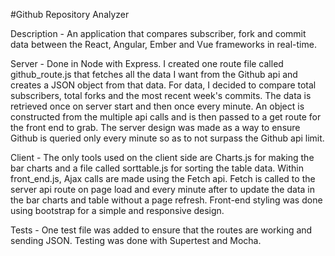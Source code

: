 #Github Repository Analyzer

Description - An application that compares subscriber, fork and commit data between the React, Angular, Ember and Vue frameworks in real-time.

Server - Done in Node with Express. I created one route file called github_route.js that fetches all the data I want from the Github api and creates a JSON object from that data. For data, I decided to compare total subscribers, total forks and the most recent week's commits. The data is retrieved once on server start and then once every minute. An object is constructed from the multiple api calls and is then passed to a get route for the front end to grab. The server design was made as a way to ensure Github is queried only every minute so as to not surpass the Github api limit.

Client - The only tools used on the client side are Charts.js for making the bar charts and a file called sorttable.js for sorting the table data. Within front_end.js, Ajax calls are made using the Fetch api. Fetch is called to the server api route on page load and every minute after to update the data in the bar charts and table without a page refresh. Front-end styling was done using bootstrap for a simple and responsive design.

Tests - One test file was added to ensure that the routes are working and sending JSON. Testing was done with Supertest and Mocha.


